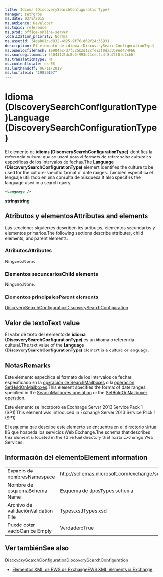 ```yaml
---
title: Idioma (DiscoverySearchConfigurationType)
manager: sethgros
ms.date: 03/9/2015
ms.audience: Developer
ms.topic: reference
ms.prod: office-online-server
localization_priority: Normal
ms.assetid: 34eab81c-d832-4925-9f76-d69f24b36931
description: El elemento de idioma (DiscoverySearchConfigurationType) identifica la referencia cultural que se usará para el formato de referencias culturales específicas de los intervalos de fechas. También especifica el lenguaje utilizado en una consulta de búsqueda.
ms.openlocfilehash: 1e904ac4d7f525b2d12cfe83f0da33b9ed474066
ms.sourcegitcommit: 34041125dc8c5f993b21cebfc4f8b72f0fd2cb6f
ms.translationtype: MT
ms.contentlocale: es-ES
ms.lasthandoff: 06/11/2018
ms.locfileid: "19836197"
---
```

# <a name="language-discoverysearchconfigurationtype"></a><span data-ttu-id="87eb5-104">Idioma (DiscoverySearchConfigurationType)</span><span class="sxs-lookup"><span data-stu-id="87eb5-104">Language (DiscoverySearchConfigurationType)</span></span>

<span data-ttu-id="87eb5-105">El elemento de **idioma (DiscoverySearchConfigurationType)** identifica la referencia cultural que se usará para el formato de referencias culturales específicas de los intervalos de fechas.</span><span class="sxs-lookup"><span data-stu-id="87eb5-105">The **Language (DiscoverySearchConfigurationType)** element identifies the culture to be used for the culture-specific format of date ranges.</span></span> <span data-ttu-id="87eb5-106">También especifica el lenguaje utilizado en una consulta de búsqueda.</span><span class="sxs-lookup"><span data-stu-id="87eb5-106">It also specifies the language used in a search query.</span></span> 
  
```XML
<Language />
```

 <span data-ttu-id="87eb5-107">**string**</span><span class="sxs-lookup"><span data-stu-id="87eb5-107">**string**</span></span>
## <a name="attributes-and-elements"></a><span data-ttu-id="87eb5-108">Atributos y elementos</span><span class="sxs-lookup"><span data-stu-id="87eb5-108">Attributes and elements</span></span>

<span data-ttu-id="87eb5-109">Las secciones siguientes describen los atributos, elementos secundarios y elementos primarios.</span><span class="sxs-lookup"><span data-stu-id="87eb5-109">The following sections describe attributes, child elements, and parent elements.</span></span>
  
### <a name="attributes"></a><span data-ttu-id="87eb5-110">Atributos</span><span class="sxs-lookup"><span data-stu-id="87eb5-110">Attributes</span></span>

<span data-ttu-id="87eb5-111">Ninguno.</span><span class="sxs-lookup"><span data-stu-id="87eb5-111">None.</span></span>
  
### <a name="child-elements"></a><span data-ttu-id="87eb5-112">Elementos secundarios</span><span class="sxs-lookup"><span data-stu-id="87eb5-112">Child elements</span></span>

<span data-ttu-id="87eb5-113">Ninguno.</span><span class="sxs-lookup"><span data-stu-id="87eb5-113">None.</span></span>
  
### <a name="parent-elements"></a><span data-ttu-id="87eb5-114">Elementos principales</span><span class="sxs-lookup"><span data-stu-id="87eb5-114">Parent elements</span></span>

[<span data-ttu-id="87eb5-115">DiscoverySearchConfiguration</span><span class="sxs-lookup"><span data-stu-id="87eb5-115">DiscoverySearchConfiguration</span></span>](discoverysearchconfiguration.md)
  
## <a name="text-value"></a><span data-ttu-id="87eb5-116">Valor de texto</span><span class="sxs-lookup"><span data-stu-id="87eb5-116">Text value</span></span>

<span data-ttu-id="87eb5-117">El valor de texto del elemento de **idioma (DiscoverySearchConfigurationType)** es un idioma o referencia cultural.</span><span class="sxs-lookup"><span data-stu-id="87eb5-117">The text value of the **Language (DiscoverySearchConfigurationType)** element is a culture or language.</span></span> 
  
## <a name="remarks"></a><span data-ttu-id="87eb5-118">Notas</span><span class="sxs-lookup"><span data-stu-id="87eb5-118">Remarks</span></span>

<span data-ttu-id="87eb5-119">Este elemento especifica el formato de los intervalos de fechas especificado en la [operación de SearchMailboxes](searchmailboxes-operation.md) o la [operación SetHoldOnMailboxes](setholdonmailboxes-operation.md).</span><span class="sxs-lookup"><span data-stu-id="87eb5-119">This element specifies the format of date ranges specified in the [SearchMailboxes operation](searchmailboxes-operation.md) or the [SetHoldOnMailboxes operation](setholdonmailboxes-operation.md).</span></span>
  
<span data-ttu-id="87eb5-120">Este elemento se incorporó en Exchange Server 2013 Service Pack 1 (SP1).</span><span class="sxs-lookup"><span data-stu-id="87eb5-120">This element was introduced in Exchange Server 2013 Service Pack 1 (SP1).</span></span>
  
<span data-ttu-id="87eb5-121">El esquema que describe este elemento se encuentra en el directorio virtual IIS que hospeda los servicios Web Exchange.</span><span class="sxs-lookup"><span data-stu-id="87eb5-121">The schema that describes this element is located in the IIS virtual directory that hosts Exchange Web Services.</span></span>
  
## <a name="element-information"></a><span data-ttu-id="87eb5-122">Información del elemento</span><span class="sxs-lookup"><span data-stu-id="87eb5-122">Element information</span></span>

|||
|:-----|:-----|
|<span data-ttu-id="87eb5-123">Espacio de nombres</span><span class="sxs-lookup"><span data-stu-id="87eb5-123">Namespace</span></span>  <br/> |http://schemas.microsoft.com/exchange/services/2006/types  <br/> |
|<span data-ttu-id="87eb5-124">Nombre de esquema</span><span class="sxs-lookup"><span data-stu-id="87eb5-124">Schema Name</span></span>  <br/> |<span data-ttu-id="87eb5-125">Esquema de tipos</span><span class="sxs-lookup"><span data-stu-id="87eb5-125">Types schema</span></span>  <br/> |
|<span data-ttu-id="87eb5-126">Archivo de validación</span><span class="sxs-lookup"><span data-stu-id="87eb5-126">Validation File</span></span>  <br/> |<span data-ttu-id="87eb5-127">Types.xsd</span><span class="sxs-lookup"><span data-stu-id="87eb5-127">Types.xsd</span></span>  <br/> |
|<span data-ttu-id="87eb5-128">Puede estar vacío</span><span class="sxs-lookup"><span data-stu-id="87eb5-128">Can be Empty</span></span>  <br/> |<span data-ttu-id="87eb5-129">Verdadero</span><span class="sxs-lookup"><span data-stu-id="87eb5-129">True</span></span>  <br/> |
   
## <a name="see-also"></a><span data-ttu-id="87eb5-130">Ver también</span><span class="sxs-lookup"><span data-stu-id="87eb5-130">See also</span></span>



[<span data-ttu-id="87eb5-131">DiscoverySearchConfiguration</span><span class="sxs-lookup"><span data-stu-id="87eb5-131">DiscoverySearchConfiguration</span></span>](discoverysearchconfiguration.md)


- [<span data-ttu-id="87eb5-132">Elementos XML de EWS de Exchange</span><span class="sxs-lookup"><span data-stu-id="87eb5-132">EWS XML elements in Exchange</span></span>](ews-xml-elements-in-exchange.md)

